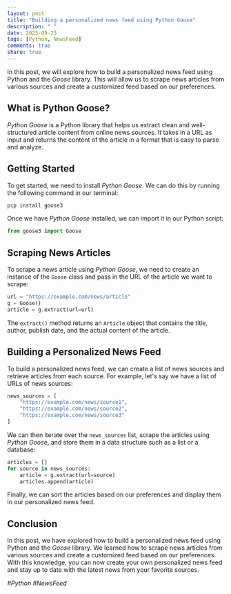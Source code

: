 ```yaml
---
layout: post
title: "Building a personalized news feed using Python Goose"
description: " "
date: 2023-09-23
tags: [Python, NewsFeed]
comments: true
share: true
---
```


In this post, we will explore how to build a personalized news feed using Python and the *Goose* library. This will allow us to scrape news articles from various sources and create a customized feed based on our preferences. 

## What is Python Goose?

*Python Goose* is a Python library that helps us extract clean and well-structured article content from online news sources. It takes in a URL as input and returns the content of the article in a format that is easy to parse and analyze.

## Getting Started

To get started, we need to install *Python Goose*. We can do this by running the following command in our terminal:

```python
pip install goose3
```

Once we have *Python Goose* installed, we can import it in our Python script:

```python
from goose3 import Goose
```

## Scraping News Articles

To scrape a news article using *Python Goose*, we need to create an instance of the `Goose` class and pass in the URL of the article we want to scrape:

```python
url = "https://example.com/news/article"
g = Goose()
article = g.extract(url=url)
```

The `extract()` method returns an `Article` object that contains the title, author, publish date, and the actual content of the article.

## Building a Personalized News Feed

To build a personalized news feed, we can create a list of news sources and retrieve articles from each source. For example, let's say we have a list of URLs of news sources:

```python
news_sources = [
    "https://example.com/news/source1",
    "https://example.com/news/source2",
    "https://example.com/news/source3"
]
```

We can then iterate over the `news_sources` list, scrape the articles using *Python Goose*, and store them in a data structure such as a list or a database:

```python
articles = []
for source in news_sources:
    article = g.extract(url=source)
    articles.append(article)
```

Finally, we can sort the articles based on our preferences and display them in our personalized news feed.

## Conclusion

In this post, we have explored how to build a personalized news feed using Python and the *Goose* library. We learned how to scrape news articles from various sources and create a customized feed based on our preferences. With this knowledge, you can now create your own personalized news feed and stay up to date with the latest news from your favorite sources.

*#Python #NewsFeed*